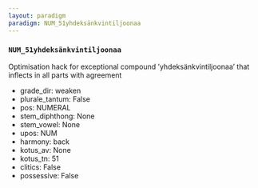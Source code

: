 ```yaml
---
layout: paradigm
paradigm: NUM_51yhdeksänkvintiljoonaa
---
```

### ` NUM_51yhdeksänkvintiljoonaa `

Optimisation hack for exceptional compound ’yhdeksänkvintiljoonaa’ that inflects in all parts with agreement
* grade_dir: weaken
* plurale_tantum: False
* pos: NUMERAL
* stem_diphthong: None
* stem_vowel: None
* upos: NUM
* harmony: back
* kotus_av: None
* kotus_tn: 51
* clitics: False
* possessive: False
